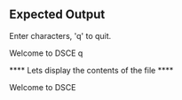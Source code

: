 ## Expected Output

Enter characters, 'q' to quit.

Welcome to DSCE q

**** Lets display the contents of the file ****

Welcome to DSCE

